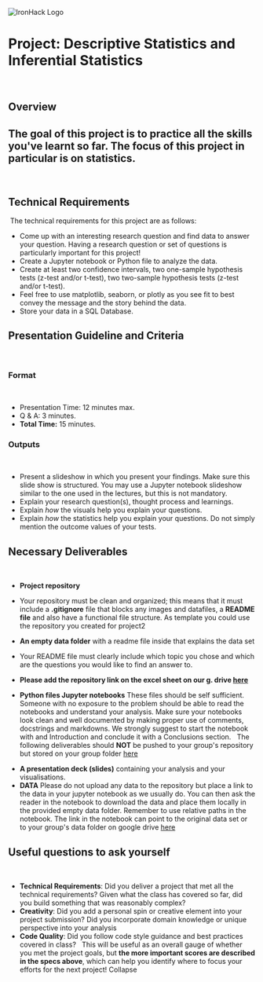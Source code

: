 ![IronHack Logo](https://s3-eu-west-1.amazonaws.com/ih-materials/uploads/upload_d5c5793015fec3be28a63c4fa3dd4d55.png)
​
# Project: Descriptive Statistics and Inferential Statistics
​
## Overview
The goal of this project is to practice all the skills you've learnt so far. The focus of this project in particular is on statistics. 
​
---
​
## Technical Requirements
​
The technical requirements for this project are as follows:
​
- Come up with an interesting research question and find data to answer your question. Having a research question or set of questions is particularly important for this project! 
- Create a Jupyter notebook or Python file to analyze the data.
 - Create at least two confidence intervals, two one-sample hypothesis tests (z-test and/or t-test), two two-sample hypothesis tests (z-test and/or t-test). 
 - Feel free to use matplotlib, seaborn, or plotly as you see fit to best convey
   the message and the story behind the data.
- Store your data in a SQL Database. 
​
## Presentation Guideline and Criteria
​
### Format
​
* Presentation Time: 12 minutes max.
* Q & A: 3 minutes.
* **Total Time:** 15 minutes.
​
### Outputs
​
* Present a slideshow in which you present your findings. Make sure this slide show is structured. You may use a Jupyter notebook slideshow similar to the one used in the lectures, but this is not mandatory.  
* Explain your research question(s), thought process and learnings. 
* Explain *how* the visuals help you explain your questions. 
* Explain *how* the statistics help you explain your questions. Do not simply mention the outcome values of your tests. 
​
## Necessary Deliverables
​
* **Project repository** 
* Your repository must be clean and organized; this means that it must include a **.gitignore**  file that blocks any images and datafiles, a **README file** and also have a functional file structure. As template you could use the repository you created  for project2
* **An empty data folder** with a readme file inside that explains the data set
* Your README file must clearly include which topic you chose and which are the questions you would like to find an answer to.
* **Please add the repository link on the excel sheet on our g. drive [here](https://drive.google.com/open?id=1Q5Ao2rJbzb4KVvby3foPwla-CGxipLWr)**

* **Python files Jupyter notebooks**
These files should be self sufficient. Someone with no exposure to the problem should be able to read the notebooks and understand your analysis. Make sure your notebooks look clean and well documented by making proper use of comments, docstrings and markdowns. We strongly suggest to start the notebook with and Introduction and conclude it with a Conclusions section. 
​
​
The following deliverables should **NOT** be pushed to your group's repository
but stored on your group folder [here](https://drive.google.com/drive/folders/1zIDpffMj5iQ5xKKGV3nSKM38buvRM6jp?usp=sharing) 
​
- **A presentation deck (slides)** containing your analysis and your visualisations.
- **DATA** Please do not upload any data to the repository but place a link to the data in your jupyter notebook as we usually do. You can then ask the reader in the notebook to download the data and place them locally in the provided empty data folder. Remember to use relative paths in the notebook. The link in the notebook can point to the original data set or to your group's data folder on google drive [here](https://drive.google.com/drive/folders/1zIDpffMj5iQ5xKKGV3nSKM38buvRM6jp?usp=sharing) <br>
 
## Useful questions to ask yourself
​
* __Technical Requirements__: Did you deliver a project that met all the technical requirements? Given what the class has covered so far, did you build something that was reasonably complex?
​
* __Creativity__: Did you add a personal spin or creative element into your project submission? Did you incorporate domain knowledge or unique perspective into your analysis
​
* __Code Quality__: Did you follow code style guidance and best practices covered in class?
​
​
This will be useful as an overall gauge of whether you met the project goals, but __the more important scores are described in the specs above__, which can help you identify where to focus your efforts for the next project!
Collapse
